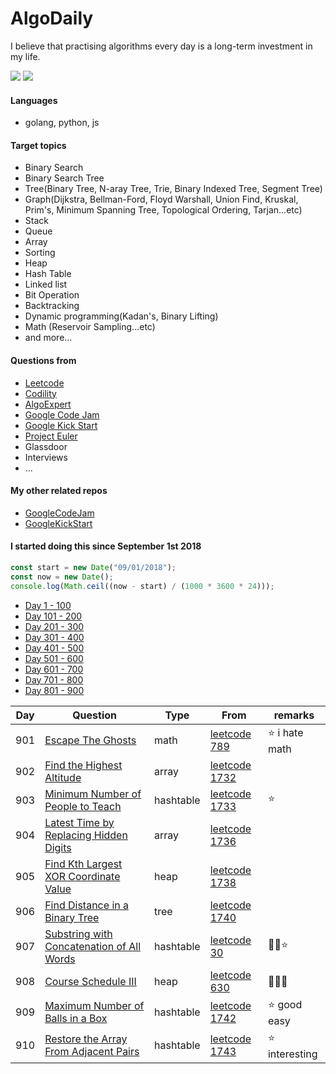 # AlgoDaily

I believe that practising algorithms every day is a long-term investment in my life.

[![](https://lc.coding.gs/v1/ranking/calvinchankf.svg?logo=leetcode)](https://leetcode.com/calvinchankf/)
[![](https://lc.coding.gs/v1/solved/calvinchankf.svg?logo=leetcode)](https://leetcode.com/calvinchankf/)

#### Languages

-   golang, python, js

#### Target topics

-   Binary Search
-   Binary Search Tree
-   Tree(Binary Tree, N-aray Tree, Trie, Binary Indexed Tree, Segment Tree)
-   Graph(Dijkstra, Bellman-Ford, Floyd Warshall, Union Find, Kruskal, Prim's, Minimum Spanning Tree, Topological Ordering, Tarjan...etc)
-   Stack
-   Queue
-   Array
-   Sorting
-   Heap
-   Hash Table
-   Linked list
-   Bit Operation
-   Backtracking
-   Dynamic programming(Kadan's, Binary Lifting)
-   Math (Reservoir Sampling...etc)
-   and more...

#### Questions from

-   [Leetcode](https://leetcode.com)
-   [Codility](https://app.codility.com/programmers/lessons/)
-   [AlgoExpert](https://www.algoexpert.io)
-   [Google Code Jam](https://codingcompetitions.withgoogle.com/codejam)
-   [Google Kick Start](https://codingcompetitions.withgoogle.com/kickstart/)
-   [Project Euler](https://projecteuler.net)
-   Glassdoor
-   Interviews
-   ...

#### My other related repos

-   [GoogleCodeJam](https://github.com/calvinchankf/GoogleCodeJam)
-   [GoogleKickStart](https://github.com/calvinchankf/GoogleKickStart)

#### I started doing this since September 1st 2018

```js
const start = new Date("09/01/2018");
const now = new Date();
console.log(Math.ceil((now - start) / (1000 * 3600 * 24)));
```

-   [Day 1 - 100](./markdowns/day1-100.md)
-   [Day 101 - 200](./markdowns/day101-200.md)
-   [Day 201 - 300](./markdowns/day201-300.md)
-   [Day 301 - 400](./markdowns/day301-400.md)
-   [Day 401 - 500](./markdowns/day401-500.md)
-   [Day 501 - 600](./markdowns/day501-600.md)
-   [Day 601 - 700](./markdowns/day601-700.md)
-   [Day 701 - 800](./markdowns/day701-800.md)
-   [Day 801 - 900](./markdowns/day801-900.md)

| Day | Question                                                                                            | Type      | From                                                                                    | remarks         |
| --- | --------------------------------------------------------------------------------------------------- | --------- | --------------------------------------------------------------------------------------- | --------------- |
| 901 | [Escape The Ghosts](/leetcode/789-escape-the-ghosts)                                                | math      | [leetcode 789](https://leetcode.com/problems/escape-the-ghosts/)                        | ⭐️ i hate math |
| 902 | [Find the Highest Altitude](/leetcode/1732-find-the-highest-altitude)                               | array     | [leetcode 1732](https://leetcode.com/problems/find-the-highest-altitude/)               |                 |
| 903 | [Minimum Number of People to Teach](/leetcode/1733-minimum-number-of-people-to-teach)               | hashtable | [leetcode 1733](https://leetcode.com/problems/minimum-number-of-people-to-teach/)       | ⭐️             |
| 904 | [Latest Time by Replacing Hidden Digits](/leetcode/1736-latest-time-by-replacing-hidden-digits)     | array     | [leetcode 1736](https://leetcode.com/problems/latest-time-by-replacing-hidden-digits/)  |                 |
| 905 | [Find Kth Largest XOR Coordinate Value](/leetcode/1738-find-kth-largest-xor-coordinate-value)       | heap      | [leetcode 1738](https://leetcode.com/problems/find-kth-largest-xor-coordinate-value/)   |                 |
| 906 | [Find Distance in a Binary Tree](/leetcode/1740-find-distance-in-a-binary-tree)                     | tree      | [leetcode 1740](https://leetcode.com/problems/find-distance-in-a-binary-tree/)          |                 |
| 907 | [Substring with Concatenation of All Words](/leetcode/30-substring-with-concatenation-of-all-words) | hashtable | [leetcode 30](https://leetcode.com/problems/substring-with-concatenation-of-all-words/) | 📌🤔⭐️         |
| 908 | [Course Schedule III](/leetcode/630-course-schedule-iii)                                                                                    | heap                | [leetcode 630](https://leetcode.com/problems/course-schedule-iii/)                                           | 📌📌📌                                          |
| 909 | [Maximum Number of Balls in a Box](/leetcode/1742-maximum-number-of-balls-in-a-box)                                                         | hashtable           | [leetcode 1742](https://leetcode.com/problems/maximum-number-of-balls-in-a-box/)                             | ⭐️ good easy                                   |
| 910 | [Restore the Array From Adjacent Pairs](/leetcode/1743-restore-the-array-from-adjacent-pairs)                                               | hashtable           | [leetcode 1743](https://leetcode.com/problems/restore-the-array-from-adjacent-pairs/)                        | ⭐️ interesting                                 |

